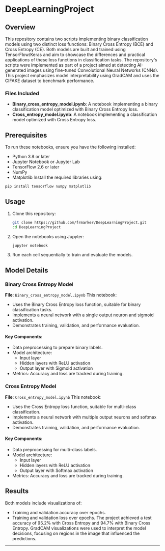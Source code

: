 # DeepLearningProject

## Overview
This repository contains two scripts implementing binary classification models using two distinct loss functions: Binary Cross Entropy (BCE) and Cross Entropy (CE). Both models are built and trained using TensorFlow/Keras and aim to showcase the differences and practical applications of these loss functions in classification tasks.
The repository's scripts were implemented as part of a project aimed at detecting AI-generated images using fine-tuned Convolutional Neural Networks (CNNs). This project emphasizes model interpretability using GradCAM and uses the CIFAKE dataset to benchmark performance.
### Files Included
- **Binary\_cross\_entropy\_model.ipynb**: A notebook implementing a binary classification model optimized with Binary Cross Entropy loss.
- **Cross\_entropy\_model.ipynb**: A notebook implementing a classification model optimized with Cross Entropy loss.
## Prerequisites
To run these notebooks, ensure you have the following installed:
- Python 3.8 or later
- Jupyter Notebook or Jupyter Lab
- TensorFlow 2.6 or later
- NumPy
- Matplotlib
Install the required libraries using:
```bash
pip install tensorflow numpy matplotlib
```
## Usage
1. Clone this repository:
   ```bash
   git clone https://github.com/frmarker/DeepLearningProject.git
   cd DeepLearningProject
   ```
2. Open the notebooks using Jupyter:
   ```bash
   jupyter notebook
   ```
3. Run each cell sequentially to train and evaluate the models.
## Model Details
### Binary Cross Entropy Model
**File**: `Binary_cross_entropy_model.ipynb`
This notebook:
- Uses the Binary Cross Entropy loss function, suitable for binary classification tasks.
- Implements a neural network with a single output neuron and sigmoid activation.
- Demonstrates training, validation, and performance evaluation.
#### Key Components:
- Data preprocessing to prepare binary labels.
- Model architecture:
  - Input layer
  - Hidden layers with ReLU activation
  - Output layer with Sigmoid activation
- Metrics: Accuracy and loss are tracked during training.
### Cross Entropy Model
**File**: `Cross_entropy_model.ipynb`
This notebook:
- Uses the Cross Entropy loss function, suitable for multi-class classification.
- Implements a neural network with multiple output neurons and softmax activation.
- Demonstrates training, validation, and performance evaluation.
#### Key Components:
- Data preprocessing for multi-class labels.
- Model architecture:
  - Input layer
  - Hidden layers with ReLU activation
  - Output layer with Softmax activation
- Metrics: Accuracy and loss are tracked during training.
## Results
Both models include visualizations of:
- Training and validation accuracy over epochs.
- Training and validation loss over epochs.
The project achieved a test accuracy of 95.2% with Cross Entropy and 94.7% with Binary Cross Entropy. GradCAM visualizations were used to interpret the model decisions, focusing on regions in the image that influenced the predictions.
---
